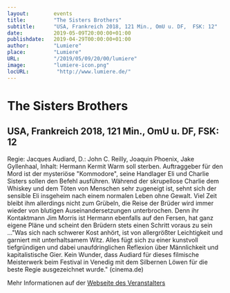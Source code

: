 ```yaml
---
layout:        events
title:         "The Sisters Brothers"
subtitle:      "USA, Frankreich 2018, 121 Min., OmU u. DF,  FSK: 12"
date:          2019-05-09T20:00:00+01:00
publishdate:   2019-04-29T00:00:00+01:00
author:        "Lumiere"
place:         "Lumiere"
URL:           "/2019/05/09/20/00/lumiere"
image:         "lumiere-icon.png"
locURL:         "http://www.lumiere.de/"
---
```


The Sisters Brothers
===========

USA, Frankreich 2018, 121 Min., OmU u. DF,  FSK: 12
-----------

Regie: Jacques Audiard, D.: John C. Reilly, Joaquin Phoenix, Jake Gyllenhaal, Inhalt: Hermann Kermit Warm soll sterben. Auftraggeber für den Mord ist der mysteriöse "Kommodore", seine Handlager Eli und Charlie Sisters  sollen den Befehl ausführen. Während der skrupellose Charlie dem Whiskey und dem Töten von Menschen sehr zugeneigt ist, sehnt sich der sensible Eli insgeheim nach einem normalen Leben ohne Gewalt. Viel Zeit bleibt ihm  allerdings nicht zum Grübeln, die Reise der Brüder wird immer wieder von blutigen Auseinandersetzungen unterbrochen. Denn ihr Kontaktmann Jim Morris ist Hermann ebenfalls auf den Fersen, hat ganz eigene Pläne  und scheint den Brüdern stets einen Schritt voraus  zu sein ..."Was sich nach schwerer Kost anhört, ist von allergrößter Leichtigkeit und garniert mit unterhaltsamem Witz. Alles fügt sich zu einer kunstvoll tiefgründigen und dabei unaufdringlichen Reflexion über Männlichkeit und kapitalistische Gier. Kein Wunder, dass Audiard für dieses filmische Meisterwerk beim Festival in Venedig mit dem Silbernen Löwen für die beste Regie ausgezeichnet wurde." (cinema.de)

Mehr Informationen auf der [Webseite des Veranstalters](http://www.lumiere.de/19/05/sisters.htm)
